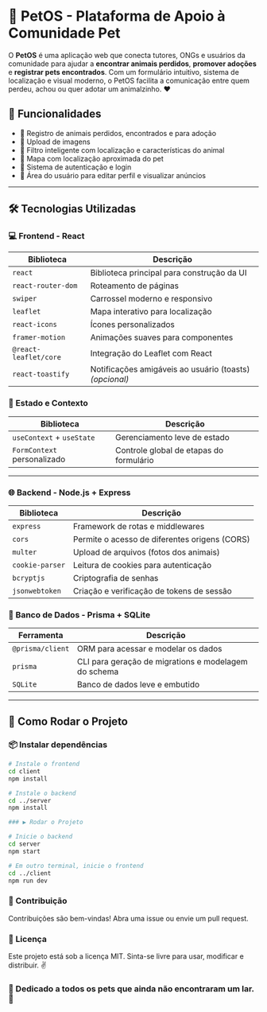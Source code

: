 # 🐾 PetOS - Plataforma de Apoio à Comunidade Pet

O **PetOS** é uma aplicação web que conecta tutores, ONGs e usuários da comunidade para ajudar a **encontrar animais perdidos**, **promover adoções** e **registrar pets encontrados**. Com um formulário intuitivo, sistema de localização e visual moderno, o PetOS facilita a comunicação entre quem perdeu, achou ou quer adotar um animalzinho. ❤️

## 🚀 Funcionalidades

- 📍 Registro de animais perdidos, encontrados e para adoção
- 📸 Upload de imagens
- 🔎 Filtro inteligente com localização e características do animal
- 🧭 Mapa com localização aproximada do pet
- 👤 Sistema de autenticação e login
- 🧾 Área do usuário para editar perfil e visualizar anúncios

---

## 🛠️ Tecnologias Utilizadas

### 💻 Frontend - React

| Biblioteca            | Descrição                                               |
| --------------------- | ------------------------------------------------------- |
| `react`               | Biblioteca principal para construção da UI              |
| `react-router-dom`    | Roteamento de páginas                                   |
| `swiper`              | Carrossel moderno e responsivo                          |
| `leaflet`             | Mapa interativo para localização                        |
| `react-icons`         | Ícones personalizados                                   |
| `framer-motion`       | Animações suaves para componentes                       |
| `@react-leaflet/core` | Integração do Leaflet com React                         |
| `react-toastify`      | Notificações amigáveis ao usuário (toasts) _(opcional)_ |

### 🧠 Estado e Contexto

| Biblioteca                  | Descrição                               |
| --------------------------- | --------------------------------------- |
| `useContext` + `useState`   | Gerenciamento leve de estado            |
| `FormContext` personalizado | Controle global de etapas do formulário |

---

### 🌐 Backend - Node.js + Express

| Biblioteca      | Descrição                                     |
| --------------- | --------------------------------------------- |
| `express`       | Framework de rotas e middlewares              |
| `cors`          | Permite o acesso de diferentes origens (CORS) |
| `multer`        | Upload de arquivos (fotos dos animais)        |
| `cookie-parser` | Leitura de cookies para autenticação          |
| `bcryptjs`      | Criptografia de senhas                        |
| `jsonwebtoken`  | Criação e verificação de tokens de sessão     |

### 🔧 Banco de Dados - Prisma + SQLite

| Ferramenta       | Descrição                                            |
| ---------------- | ---------------------------------------------------- |
| `@prisma/client` | ORM para acessar e modelar os dados                  |
| `prisma`         | CLI para geração de migrations e modelagem do schema |
| `SQLite`         | Banco de dados leve e embutido                       |

---

## 🧪 Como Rodar o Projeto

### 📦 Instalar dependências

```bash
# Instale o frontend
cd client
npm install

# Instale o backend
cd ../server
npm install

### ▶️ Rodar o Projeto

# Inicie o backend
cd server
npm start

# Em outro terminal, inicie o frontend
cd ../client
npm run dev
```

### 🤝 Contribuição

Contribuições são bem-vindas! Abra uma issue ou envie um pull request.

### 📄 Licença

Este projeto está sob a licença MIT. Sinta-se livre para usar, modificar e distribuir. ✌️

### 🐶 Dedicado a todos os pets que ainda não encontraram um lar. 💙
